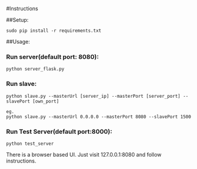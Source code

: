 
#Instructions

##Setup:

    sudo pip install -r requirements.txt

##Usage:

### Run server(default port: 8080):
    python server_flask.py

### Run slave:
    python slave.py --masterUrl [server_ip] --masterPort [server_port] --slavePort [own_port]

    eg.
    python slave.py --masterUrl 0.0.0.0 --masterPort 8080 --slavePort 1500

### Run Test Server(default port:8000):
    python test_server

There is a browser based UI. Just visit 127.0.0.1:8080 and follow instructions.
